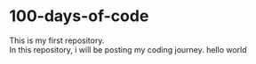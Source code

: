 # 100-days-of-code

This is my first repository.
<br>
In this repository, i will be posting my coding journey.
hello world
